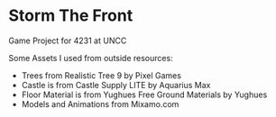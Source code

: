 # Storm The Front
Game Project for 4231 at UNCC


Some Assets I used from outside resources:
- Trees from Realistic Tree 9 by Pixel Games
- Castle is from Castle Supply LITE by Aquarius Max
- Floor Material is from Yughues Free Ground Materials by Yughues
- Models and Animations from Mixamo.com
